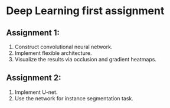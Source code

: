 # Deep Learning first assignment
## Assignment 1:

1. Construct convolutional neural network.
2. Implement flexible architecture.
3. Visualize the results via occlusion and gradient heatmaps.

## Assignment 2:
1. Implement U-net.
2. Use the network for instance segmentation task.
